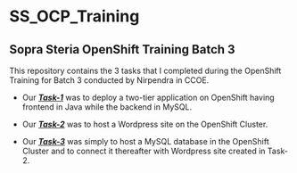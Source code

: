 # SS_OCP_Training
## Sopra Steria OpenShift Training Batch 3

This repository contains the 3 tasks that I completed during the OpenShift Training for Batch 3 conducted by Nirpendra in CCOE.

* Our ***[Task-1](https://github.com/Harshit-9398/SS_OCP_Training/tree/main/task1)*** was to deploy a two-tier application on OpenShift having frontend in Java while the backend in MySQL.

* Our ***[Task-2](https://github.com/Harshit-9398/SS_OCP_Training/tree/main/task2)*** was to host a Wordpress site on the OpenShift Cluster.

* Our ***[Task-3](https://github.com/Harshit-9398/SS_OCP_Training/tree/main/task3)*** was simply to host a MySQL database in the OpenShift Cluster and to connect it thereafter with Wordpress site created in Task-2.